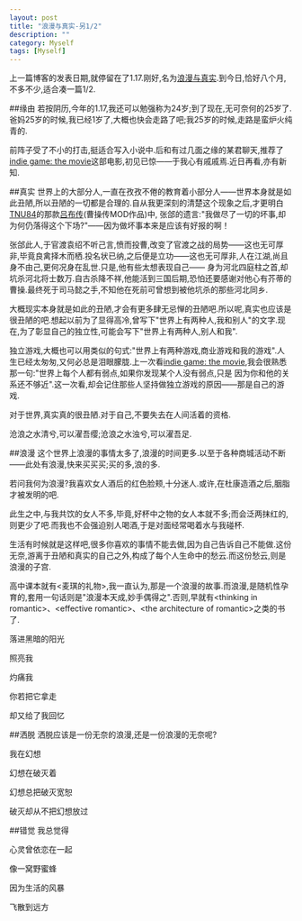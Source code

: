 ```yaml
---
layout: post
title: "浪漫与真实-另1/2"
description: ""
category: Myself
tags: [Myself]
---
```


上一篇博客的发表日期,就停留在了1.17.刚好,名为[浪漫与真实](http://chrishine.me/2014/01/17/romantic-reality/).到今日,恰好八个月,不多不少,适合凑一篇1/2.

##缘由
若按阴历,今年的1.17,我还可以勉强称为24岁;到了现在,无可奈何的25岁了.爸妈25岁的时候,我已经1岁了,大概也快会走路了吧;我25岁的时候,走路是蛮炉火纯青的.

前阵子受了不小的打击,挺适合写入小说中.后和有过几面之缘的某君聊天,推荐了[indie game: the movie](http://movie.douban.com/subject/7015793/)这部电影,初见已惊——于我心有戚戚焉.近日再看,亦有新知.

##真实
世界上的大部分人,一直在孜孜不倦的教育着小部分人——世界本身就是如此丑陋,所以丑陋的一切都是合理的.自从我更深刻的清楚这个现象之后,才更明白[TNU84](http://www.xycq.net/forum/profile-uid-30067.html)的那款[吕布传](http://www.xycq.net/forum/thread-63464-1-1.html)(曹操传MOD作品)中,
张郃的遗言:"我做尽了一切的坏事,却为何仍落得这个下场?"——因为做坏事本来是应该有好报的啊！

张郃此人,于官渡袁绍不听己言,愤而投曹,改变了官渡之战的局势——这也无可厚非,毕竟良禽择木而栖.投名状已纳,之后便是立功——这也无可厚非,人在江湖,尚且身不由己,更何况身在乱世.只是,他有些太想表现自己——
身为河北四庭柱之首,却坑杀河北将士数万.自古杀降不祥,他能活到三国后期,恐怕还要感谢对他心有芥蒂的曹操.最终死于司马懿之手,不知他在死前可曾想到被他坑杀的那些河北同乡.

大概现实本身就是如此的丑陋,才会有更多肆无忌惮的丑陋吧.所以呢,真实也应该是很丑陋的吧.想起以前为了显得高冷,曾写下"世界上有两种人,我和别人"的文字.现在,为了彰显自己的独立性,可能会写下"世界上有两种人,别人和我".

独立游戏,大概也可以用类似的句式:"世界上有两种游戏,商业游戏和我的游戏".人生已经太匆匆,又何必总是泪眼朦胧.上一次看[indie game: the movie](http://movie.douban.com/subject/7015793/),我会很熟悉那一句:"世界上每个人都有弱点,如果你发现某个人没有弱点,只是
因为你和他的关系还不够近".这一次看,却会记住那些人坚持做独立游戏的原因——那是自己的游戏.

对于世界,真实真的很丑陋.对于自己,不要失去在人间活着的资格.

沧浪之水清兮,可以濯吾缨;沧浪之水浊兮,可以濯吾足.

##浪漫
这个世界上浪漫的事情太多了,浪漫的时间更多.以至于各种商城活动不断——此处有浪漫,快来买买买;买的多,浪的多.

若问我何为浪漫?我喜欢女人酒后的红色脸颊,十分迷人.或许,在杜康造酒之后,胭脂才被发明的吧.

此生之中,与我共饮的女人不多,毕竟,好杯中之物的女人本就不多;而会泛两抹红的,则更少了吧.而我也不会强迫别人喝酒,于是对面经常喝着水与我碰杯.

生活有时候就是这样吧,很多你喜欢的事情不能去做,因为自己告诉自己不能做.这份无奈,游离于丑陋和真实的自己之外,构成了每个人生命中的愁云.而这份愁云,则是浪漫的子宫.

高中课本就有<麦琪的礼物>,我一直认为,那是一个浪漫的故事.而浪漫,是随机性孕育的,套用一句话则是"浪漫本天成,妙手偶得之".否则,早就有&lt;thinking in romantic>、&lt;effective romantic>、&lt;the architecture of romantic>之类的书了.


落进黑暗的阳光

照亮我

灼痛我

你若把它拿走

却又给了我回忆

##洒脱
洒脱应该是一份无奈的浪漫,还是一份浪漫的无奈呢?


我在幻想

幻想在破灭着

幻想总把破灭宽恕

破灭却从不把幻想放过

##错觉
我总觉得

心灵曾依恋在一起

像一窝野蜜蜂

因为生活的风暴

飞散到远方